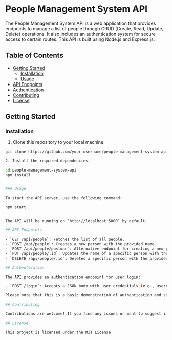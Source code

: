 # People Management System API

The People Management System API is a web application that provides endpoints to manage a list of people through CRUD (Create, Read, Update, Delete) operations. It also includes an authentication system for secure access to certain routes. This API is built using Node.js and Express.js.

## Table of Contents

- [Getting Started](#getting-started)
  - [Installation](#installation)
  - [Usage](#usage)
- [API Endpoints](#api-endpoints)
- [Authentication](#authentication)
- [Contributing](#contributing)
- [License](#license)

## Getting Started

### Installation

1. Clone this repository to your local machine.

```bash
git clone https://github.com/your-username/people-management-system-api.git

2. Install the required dependencies.

cd people-management-system-api
npm install


### Usage

To start the API server, use the following command:

npm start


The API will be running on `http://localhost:5000` by default.

## API Endpoints

- `GET /api/people`: Fetches the list of all people.
- `POST /api/people`: Creates a new person with the provided name.
- `POST /api/people/postman`: Alternative endpoint for creating a new person using JSON data.
- `PUT /api/people/:id`: Updates the name of a specific person with the provided ID.
- `DELETE /api/people/:id`: Deletes a specific person with the provided ID.

## Authentication

The API provides an authentication endpoint for user login:

- `POST /login`: Accepts a JSON body with user credentials (e.g., username and password) and returns a welcome message if the login is successful. If the credentials are incorrect or missing, it returns an error message.

Please note that this is a basic demonstration of authentication and should be enhanced with proper security measures (e.g., JWT, hashing, etc.) in a production environment.

## Contributing

Contributions are welcome! If you find any issues or want to suggest improvements, please open an issue or submit a pull request.

## License

This project is licensed under the MIT License 